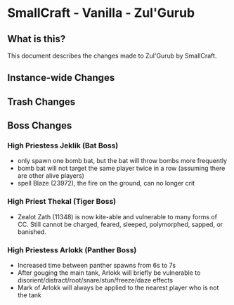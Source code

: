 # SmallCraft - Vanilla - Zul'Gurub

## What is this?
This document describes the changes made to Zul'Gurub by SmallCraft.

## Instance-wide Changes

## Trash Changes

## Boss Changes

### High Priestess Jeklik (Bat Boss)
- only spawn one bomb bat, but the bat will throw bombs more frequently
- bomb bat will not target the same player twice in a row (assuming there are other alive players)
- spell Blaze (23972), the fire on the ground, can no longer crit

### High Priest Thekal (Tiger Boss)
- Zealot Zath (11348) is now kite-able and vulnerable to many forms of CC. Still cannot be charged, feared, sleeped, polymorphed, sapped, or banished.

### High Priestess Arlokk (Panther Boss)
- Increased time between panther spawns from 6s to 7s
- After gouging the main tank, Arlokk will briefly be vulnerable to disorient/distract/root/snare/stun/freeze/daze effects
- Mark of Arlokk will always be applied to the nearest player who is not the tank